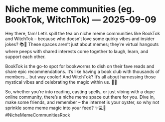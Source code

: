 # Niche meme communities (eg. BookTok, WitchTok) — 2025-09-09

Hey there, fam! Let’s spill the tea on niche meme communities like BookTok and WitchTok – because who doesn’t love some quirky vibes and insider jokes? 📚🔮 These spaces aren’t just about memes; they’re virtual hangouts where peeps with shared interests come together to laugh, learn, and support each other.

BookTok is the go-to spot for bookworms to dish on their fave reads and share epic recommendations. It’s like having a book club with thousands of members… but way cooler! And WitchTok? It’s all about harnessing those mystical vibes and celebrating the magic within us. 🔮✨

So, whether you’re into reading, casting spells, or just vibing with a dope online community, there’s a niche meme space out there for you. Dive in, make some friends, and remember – the internet is your oyster, so why not sprinkle some meme magic into your feed? ✨💻🌟 #NicheMemeCommunitiesRock